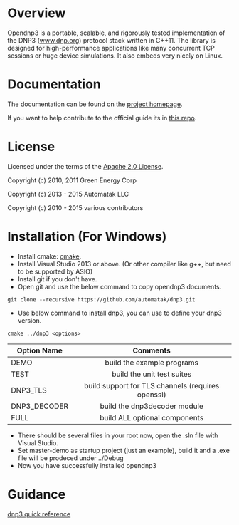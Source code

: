 Overview
========

Opendnp3 is a portable, scalable, and rigorously tested implementation 
of the DNP3 (www.dnp.org) protocol stack written in C++11. The library 
is designed for high-performance applications like many concurrent TCP
sessions or huge device simulations. It also embeds very nicely on Linux.

Documentation
=============

The documentation can be found on the [project homepage](http://www.automatak.com/opendnp3/#documentation).

If you want to help contribute to the official guide its in [this repo](https://github.com/automatak/dnp3-guide).

License
=============

Licensed under the terms of the [Apache 2.0 License](http://www.apache.org/licenses/LICENSE-2.0.html).

Copyright (c) 2010, 2011 Green Energy Corp

Copyright (c) 2013 - 2015 Automatak LLC

Copyright (c) 2010 - 2015 various contributors

Installation (For Windows)
=============

+ Install cmake: [cmake](https://cmake.org/).
+ Install Visual Studio 2013 or above. (Or other compiler like g++, but need to be supported by ASIO)
+ Install git if you don't have.
+ Open git and use the below command to copy opendnp3 documents.
```git
git clone --recursive https://github.com/automatak/dnp3.git
```
+ Use below command to install dnp3, you can use <options> to define your dnp3 version.
```git
cmake ../dnp3 <options> 
```
| Option Name        | Comments           |
| ------------- |:-------------:|
| DEMO      | build the example programs |
| TEST      | build the unit test suites     |
| DNP3_TLS | build support for TLS channels (requires openssl)   |
| DNP3_DECODER | 	build the dnp3decoder module      |
| FULL | build ALL optional components      |
+ There should be several files in your root now, open the .sln file with Visual Studio.
+ Set master-demo as startup project (just an example), build it and a .exe file will be prodeced under ../Debug
+ Now you have successfully installed opendnp3

Guidance
========
[dnp3 quick reference](http://read.pudn.com/downloads151/doc/comm/655523/DNP3QuickReference.pdf)
